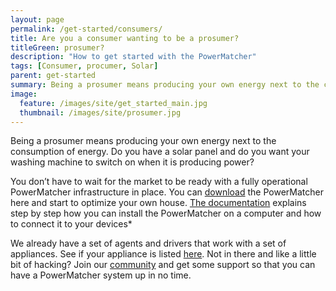 ```yaml
---
layout: page
permalink: /get-started/consumers/
title: Are you a consumer wanting to be a prosumer?
titleGreen: prosumer?
description: "How to get started with the PowerMatcher"
tags: [Consumer, procumer, Solar]
parent: get-started
summary: Being a prosumer means producing your own energy next to the consumption of energy. Do you have a solar panel and do you want your washing machine to switch on when it is producing power? Look no further.
image:
  feature: /images/site/get_started_main.jpg
  thumbnail: /images/site/prosumer.jpg
---
```


Being a prosumer means producing your own energy next to the consumption of energy. Do you have a solar panel and do you want your washing machine to switch on when it is producing power?

You don’t have to wait for the market to be ready with a fully operational PowerMatcher infrastructure in place. You can [download](https://github.com/flexiblepower/powermatcher/tree/master) the PowerMatcher here and start to optimize your own house. [The documentation](http://fpai-ci.sensorlab.tno.nl/builds/powermatcher-documentation/master/html/Tutorials.html) explains step by step how you can install the PowerMatcher on a computer and how to connect it to your devices*

We already have a set of agents and drivers that work with a set of appliances. See if your appliance is listed [here](http://flexiblepower.github.io/cases/driver-list/). Not in there and like a little bit of hacking? Join our [community](https://github.com/flexiblepower/FAN-wiki/wiki/On-boarding-process) and get some support so that you can have a PowerMatcher system up in no time.

